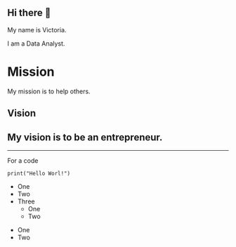 ## Hi there 👋


My name is Victoria. 

I am a Data Analyst.


# Mission
My mission is to help others.

## Vision
My vision is to be an entrepreneur.
------

******

For a code
```
print("Hello Worl!")
```

* One
* Two  
* Three  
  + One
  + Two  

- One
- Two







<!-- **victoriajohn312/victoriajohn312** is a ✨ _special_ ✨ repository because its `README.md` (this file) appears on your GitHub profile.

Here are some ideas to get you started:

- 🔭 I’m currently working on ...
- 🌱 I’m currently learning ...
- 👯 I’m looking to collaborate on ...
- 🤔 I’m looking for help with ...
- 💬 Ask me about ...
- 📫 How to reach me: ...
- 😄 Pronouns: ...
- ⚡ Fun fact: ...

-->


